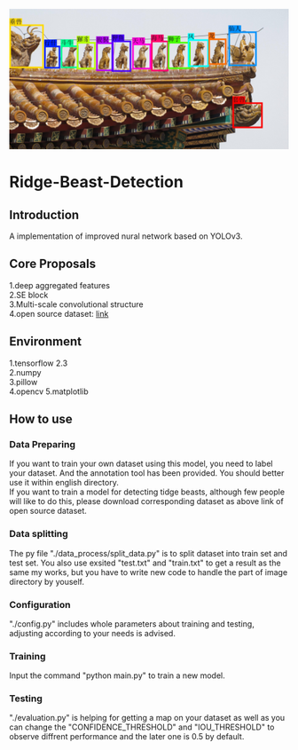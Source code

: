 ![image](https://github.com/YuhangJi/Ridge-Beast-Detection/blob/main/demo/demo.jpg)
# Ridge-Beast-Detection
## Introduction
A implementation of improved nural network based on YOLOv3.  
## Core Proposals
1.deep aggregated features  
2.SE block  
3.Multi-scale convolutional structure  
4.open source dataset: [link](https://blog.csdn.net/weixin_45482843/article/details/106905824)
## Environment
1.tensorflow 2.3  
2.numpy  
3.pillow  
4.opencv
5.matplotlib
## How to use
### Data Preparing
If you want to train your own dataset using this model, you need to label your dataset. And the annotation tool has been provided. You should better use it within english directory.  
If you want to train a model for detecting tidge beasts, although few people will like to do this, please download corresponding dataset as above link of open source dataset.  
### Data splitting
The py file "./data_process/split_data.py" is to split dataset into train set and test set. You also use exsited "test.txt" and "train.txt" to get a result as the same my works, but you have to write new code to handle the part of image directory by youself.  
### Configuration
"./config.py" includes whole parameters about training and testing, adjusting according to your needs is advised.
### Training
Input the command "python main.py" to train a new model.
### Testing
"./evaluation.py" is helping for getting a map on your dataset as well as you can change the "CONFIDENCE_THRESHOLD" and "IOU_THRESHOLD" to observe diffrent performance and the later one is 0.5 by default.